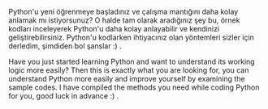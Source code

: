 Python'u yeni öğrenmeye başladınız ve çalışma mantığını daha kolay anlamak mı istiyorsunuz? 
O halde tam olarak aradığınız şey bu, örnek kodları inceleyerek Python'u daha kolay anlayabilir ve kendinizi geliştirebilirsiniz.
Python'u kodlarken ihtiyacınız olan yöntemleri sizler için derledim, şimdiden bol şanslar :) .


Have you just started learning Python and want to understand its working logic more easily? 
Then this is exactly what you are looking for, you can understand Python more easily and improve yourself by examining the sample codes.
I have compiled the methods you need while coding Python for you, good luck in advance :) .


